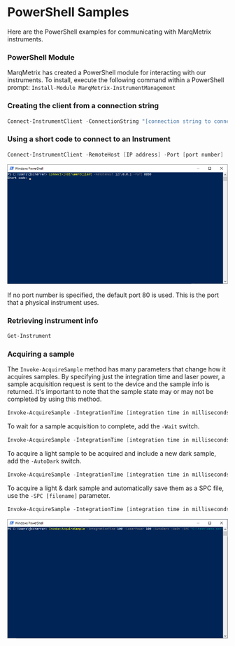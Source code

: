 # PowerShell Samples
Here are the PowerShell examples for communicating with MarqMetrix instruments.

### PowerShell Module
MarqMetrix has created a PowerShell module for interacting with our instruments. To install, execute the following command within a PowerShell prompt: `Install-Module MarqMetrix-InstrumentManagement`

### Creating the client from a connection string

```PowerShell
Connect-InstrumentClient -ConnectionString "[connection string to connect with]"
```

### Using a short code to connect to an Instrument

```PowerShell
Connect-InstrumentClient -RemoteHost [IP address] -Port [port number]
```

![Connect with short code](Screenshots/ConnectShortCode.png)

If no port number is specified, the default port 80 is used. This is the port that a physical instrument uses.


### Retrieving instrument info

```PowerShell
Get-Instrument
```

### Acquiring a sample 

The `Invoke-AcquireSample` method has many parameters that change how it acquires samples. By specifying just the integration time and laser power, a sample acquisition request is sent to the device and the sample info is returned. It's important to note that the sample state may or may not be completed by using this method.

```PowerShell
Invoke-AcquireSample -IntegrationTime [integration time in milliseconds] -LaserPower [laser power in milliwatts]
```

To wait for a sample acquisition to complete, add the `-Wait` switch.

```PowerShell
Invoke-AcquireSample -IntegrationTime [integration time in milliseconds] -LaserPower [laser power in milliwatts] -Wait
``` 

To acquire a light sample to be acquired and include a new dark sample, add the `-AutoDark` switch.

```PowerShell
Invoke-AcquireSample -IntegrationTime [integration time in milliseconds] -LaserPower [laser power in milliwatts] -AutoDark -Wait
```

To acquire a light & dark sample and automatically save them as a SPC file, use the `-SPC [filename]` parameter. 

```PowerShell
Invoke-AcquireSample -IntegrationTime [integration time in milliseconds] -LaserPower [laser power in milliwatts] -AutoDark -Wait -SPC "[filename]"
```

![Acquire sample](Screenshots/AcquireSample.png)